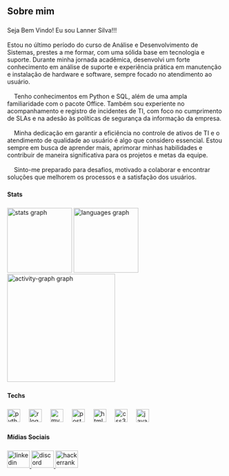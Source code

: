 <h2 align="left">Sobre mim</h2>

###

<p align="left">Seja Bem Vindo! Eu sou Lanner Silva!!!<br><br>Estou no último período do curso de Análise e Desenvolvimento de Sistemas, prestes a me formar, com uma sólida base em tecnologia e suporte. Durante minha jornada acadêmica, desenvolvi um forte conhecimento em análise de suporte e experiência prática em manutenção e instalação de hardware e software, sempre focado no atendimento ao usuário.<br><br>    Tenho conhecimentos em Python e SQL, além de uma ampla familiaridade com o pacote Office. Também sou experiente no acompanhamento e registro de incidentes de TI, com foco no cumprimento de SLAs e na adesão às políticas de segurança da informação da empresa.<br><br>    Minha dedicação em garantir a eficiência no controle de ativos de TI e o atendimento de qualidade ao usuário é algo que considero essencial. Estou sempre em busca de aprender mais, aprimorar minhas habilidades e contribuir de maneira significativa para os projetos e metas da equipe.<br><br>    Sinto-me preparado para desafios, motivado a colaborar e encontrar soluções que melhorem os processos e a satisfação dos usuários.</p>

###

<h4 align="left">Stats</h4>

###

<div align="left">
  <img src="https://github-readme-stats.vercel.app/api?username=LannerSilva&hide_title=false&hide_rank=false&show_icons=true&include_all_commits=true&count_private=true&disable_animations=false&theme=dark&locale=pt-br&hide_border=false&order=1" height="150" alt="stats graph"  />
  <img src="https://github-readme-stats.vercel.app/api/top-langs?username=LannerSilva&locale=pt-br&hide_title=false&layout=compact&card_width=320&langs_count=5&theme=dark&hide_border=false&order=2" height="150" alt="languages graph"  />
  <img src="https://github-readme-activity-graph.vercel.app/graph?username=LannerSilva&radius=10&theme=github-dark&area=true&order=5&hide_border=false&hide_title=false" height="250" alt="activity-graph graph"  />
</div>

###

<h4 align="left">Techs</h4>

###

<div align="left">
  <img src="https://cdn.jsdelivr.net/gh/devicons/devicon/icons/python/python-original.svg" height="30" alt="python logo"  />
  <img width="12" />
  <img src="https://cdn.jsdelivr.net/gh/devicons/devicon/icons/r/r-original.svg" height="30" alt="r logo"  />
  <img width="12" />
  <img src="https://cdn.jsdelivr.net/gh/devicons/devicon/icons/mysql/mysql-original.svg" height="30" alt="mysql logo"  />
  <img width="12" />
  <img src="https://cdn.jsdelivr.net/gh/devicons/devicon/icons/postgresql/postgresql-original.svg" height="30" alt="postgresql logo"  />
  <img width="12" />
  <img src="https://cdn.jsdelivr.net/gh/devicons/devicon/icons/html5/html5-original.svg" height="30" alt="html5 logo"  />
  <img width="12" />
  <img src="https://cdn.jsdelivr.net/gh/devicons/devicon/icons/css3/css3-original.svg" height="30" alt="css3 logo"  />
  <img width="12" />
  <img src="https://cdn.jsdelivr.net/gh/devicons/devicon/icons/javascript/javascript-original.svg" height="30" alt="javascript logo"  />
</div>

###

<h4 align="left">Mídias Sociais</h4>

###

<div align="left">
  <a href="https://www.linkedin.com/in/lannersilva/" target="_blank">
    <img src="https://raw.githubusercontent.com/maurodesouza/profile-readme-generator/master/src/assets/icons/social/linkedin/default.svg" width="52" height="40" alt="linkedin logo"  />
  </a>
  <a href="discordapp.com/users /518211377978933282" target="_blank">
    <img src="https://raw.githubusercontent.com/maurodesouza/profile-readme-generator/master/src/assets/icons/social/discord/default.svg" width="52" height="40" alt="discord logo"  />
  </a>
  <a href="https://www.hackerrank.com/profile/lannersilva" target="_blank">
    <img src="https://raw.githubusercontent.com/maurodesouza/profile-readme-generator/master/src/assets/icons/social/hackerrank/default.svg" width="52" height="40" alt="hackerrank logo"  />
  </a>
</div>

###
